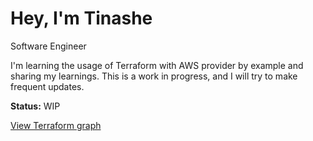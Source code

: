 # Hey, I'm Tinashe

Software Engineer

I'm learning the usage of Terraform with AWS provider by example and sharing my learnings. This is a work in progress, and I will try to make frequent updates.

**Status:** WIP

[View Terraform graph](https://raw.githubusercontent.com/musonza/aws-terraform-by-example-guide/master/docs/images/graph-plan.svg)
